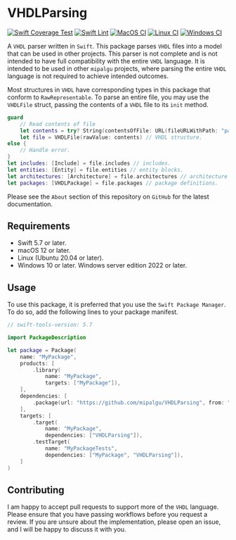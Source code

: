 # VHDLParsing

[![Swift Coverage Test](https://github.com/mipalgu/VHDLParsing/actions/workflows/cov.yml/badge.svg)](https://github.com/mipalgu/VHDLParsing/actions/workflows/cov.yml)
[![Swift Lint](https://github.com/mipalgu/VHDLParsing/actions/workflows/swiftlint.yml/badge.svg)](https://github.com/mipalgu/VHDLParsing/actions/workflows/swiftlint.yml)
[![MacOS CI](https://github.com/mipalgu/VHDLParsing/actions/workflows/ci-macOS.yml/badge.svg)](https://github.com/mipalgu/VHDLParsing/actions/workflows/ci-macOS.yml)
[![Linux CI](https://github.com/mipalgu/VHDLParsing/actions/workflows/ci-linux.yml/badge.svg)](https://github.com/mipalgu/VHDLParsing/actions/workflows/ci-linux.yml)
[![Windows CI](https://github.com/mipalgu/VHDLParsing/actions/workflows/ci-windows.yml/badge.svg)](https://github.com/mipalgu/VHDLParsing/actions/workflows/ci-windows.yml)

A `VHDL` parser written in `Swift`. This package parses `VHDL` files into a model that can be
used in other projects. This parser is not complete and is not intended to have full compatibility with the
entire `VHDL` language. It is intended to be used in other `mipalgu` projects, where parsing the entire `VHDL`
language is not required to achieve intended outcomes.

Most structures in `VHDL` have corresponding types in this package that conform to `RawRepresentable`. To
parse an entire file, you may use the `VHDLFile` struct, passing the contents of a `VHDL` file to its `init`
method.

```swift
guard
    // Read contents of file
    let contents = try? String(contentsOfFile: URL(fileURLWithPath: "path/to/file.vhd", isDirectory: false))
    let file = VHDLFile(rawValue: contents) // VHDL structure.
else {
    // Handle error.
}
let includes: [Include] = file.includes // includes.
let entities: [Entity] = file.entities // entity blocks.
let architectures: [Architecture] = file.architectures // architecture blocks.
let packages: [VHDLPackage] = file.packages // package definitions.
```

Please see the `About` section of this repository on `GitHub` for the latest documentation.

## Requirements

- Swift 5.7 or later.
- macOS 12 or later.
- Linux (Ubuntu 20.04 or later).
- Windows 10 or later. Windows server edition 2022 or later.

## Usage

To use this package, it is preferred that you use the `Swift Package Manager`. To do so, add the following
lines to your package manifest.

```swift
// swift-tools-version: 5.7

import PackageDescription

let package = Package(
    name: "MyPackage",
    products: [
        .library(
            name: "MyPackage",
            targets: ["MyPackage"]),
    ],
    dependencies: [
        .package(url: "https://github.com/mipalgu/VHDLParsing", from: "2.5.0")
    ],
    targets: [
        .target(
            name: "MyPackage",
            dependencies: ["VHDLParsing"]),
        .testTarget(
            name: "MyPackageTests",
            dependencies: ["MyPackage", "VHDLParsing"]),
    ]
)
```

## Contributing

I am happy to accept pull requests to support more of the `VHDL` language. Please ensure that you have passing
workflows before you request a review. If you are unsure about the implementation, please open an issue, and I
will be happy to discuss it with you.
